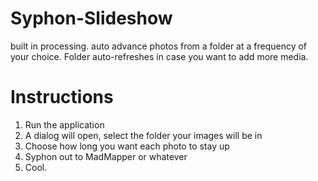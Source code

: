 # Syphon-Slideshow
built in processing. auto advance photos from a folder at a frequency of your choice. Folder auto-refreshes in case you want to add more media.

# Instructions
1) Run the application
2) A dialog will open, select the folder your images will be in
3) Choose how long you want each photo to stay up
4) Syphon out to MadMapper or whatever
5) Cool.
